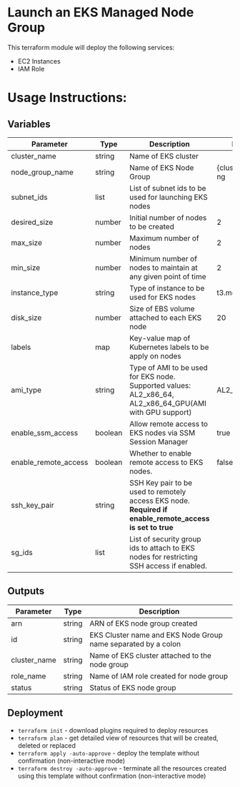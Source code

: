 # Launch an EKS Managed Node Group

This terraform module will deploy the following services:
- EC2 Instances
- IAM Role

# Usage Instructions:
## Variables
| Parameter            | Type    | Description                                                                                              | Default    | Required |
|----------------------|---------|----------------------------------------------------------------------------------------------------------|------------|----------|
| cluster_name     | string  | Name of EKS cluster                                                                                      |            | Y        |
| node_group_name     | string  | Name of EKS Node Group                                                                                      | {cluster_name}-ng           | N        |
| subnet_ids           | list    | List of subnet ids to be used for launching EKS nodes                                                    |            | Y        |
| desired_size         | number  | Initial number of nodes to be created                                                                    | 2          | N        |
| max_size             | number  | Maximum number of nodes                                                                                  | 2          | N        |
| min_size             | number  | Minimum number of nodes to maintain at any given point of time                                           | 2          | N        |
| instance_type        | string  | Type of instance to be used for EKS nodes                                                                | t3.medium  | N        |
| disk_size            | number  | Size of EBS volume attached to each EKS node                                                             | 20         | N        |
| labels            | map  | Key-value map of Kubernetes labels to be apply on nodes                                                             |          | N        |
| ami_type             | string  | Type of AMI to be used for EKS node. Supported values: AL2_x86_64, AL2_x86_64_GPU(AMI with GPU support)  | AL2_x86_64 | N        |
| enable_ssm_access | boolean | Allow remote access to EKS nodes via SSM Session Manager                                                            | true      | N        |
| enable_remote_access | boolean | Whether to enable remote access to EKS nodes.                                                            | false      | N        |
| ssh_key_pair         | string  | SSH Key pair to be used to remotely access EKS node. **Required if enable_remote_access is set to true** |            | N        |
| sg_ids               | list    | List of security group ids to attach to EKS nodes for restricting SSH access if enabled.                 |            | N        |

## Outputs
| Parameter           | Type   | Description               |
|---------------------|--------|---------------------------|
| arn           | string | ARN of EKS node group created            |
| id | string | EKS Cluster name and EKS Node Group name separated by a colon       |
| cluster_name           | string | Name of EKS cluster attached to the node group            |
| role_name           | string | Name of IAM role created for node group            |
| status           | string | Status of EKS node group            |

## Deployment
- `terraform init` - download plugins required to deploy resources
- `terraform plan` - get detailed view of resources that will be created, deleted or replaced
- `terraform apply -auto-approve` - deploy the template without confirmation (non-interactive mode)
- `terraform destroy -auto-approve` - terminate all the resources created using this template without confirmation (non-interactive mode)
